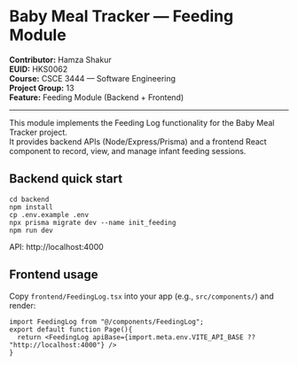 # Baby Meal Tracker — Feeding Module

**Contributor:** Hamza Shakur  
**EUID:** HKS0062  
**Course:** CSCE 3444 — Software Engineering  
**Project Group:** 13  
**Feature:** Feeding Module (Backend + Frontend)

---

This module implements the Feeding Log functionality for the Baby Meal Tracker project.  
It provides backend APIs (Node/Express/Prisma) and a frontend React component to record, view, and manage infant feeding sessions.


## Backend quick start
```
cd backend
npm install
cp .env.example .env
npx prisma migrate dev --name init_feeding
npm run dev
```
API: http://localhost:4000

## Frontend usage
Copy `frontend/FeedingLog.tsx` into your app (e.g., `src/components/`) and render:
```tsx
import FeedingLog from "@/components/FeedingLog";
export default function Page(){ 
  return <FeedingLog apiBase={import.meta.env.VITE_API_BASE ?? "http://localhost:4000"} /> 
}
```
